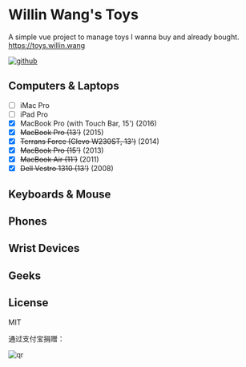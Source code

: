 # Willin Wang's Toys

A simple vue project to manage toys I wanna buy and already bought. https://toys.willin.wang

[![github](https://img.shields.io/github/followers/willin.svg?style=social&label=Follow)](https://github.com/willin)


## Computers & Laptops 

- [ ] iMac Pro
- [ ] iPad Pro
- [x] MacBook Pro (with Touch Bar, 15') (2016)
- [x] <del>MacBook Pro (13')</del> (2015)
- [x] <del>Terrans Force (Clevo W230ST, 13')</del> (2014)
- [x] <del>MacBook Pro (15')</del> (2013)
- [x] <del>MacBook Air (11')</del> (2011)
- [x] <del>Dell Vestro 1310 (13')</del> (2008)

## Keyboards & Mouse 


## Phones 


## Wrist Devices 


## Geeks 



## License

MIT

通过支付宝捐赠：

![qr](https://cloud.githubusercontent.com/assets/1890238/15489630/fccbb9cc-2193-11e6-9fed-b93c59d6ef37.png)
